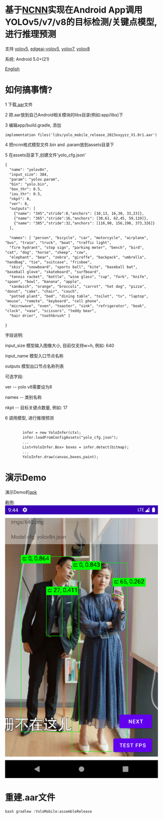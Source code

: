 # 基于[NCNN](https://github.com/Tencent/ncnn)实现在Android App调用YOLOv5/v7/v8的目标检测/关键点模型,进行推理预测

 支持 [yolov5](https://github.com/ultralytics/yolov5),  [edgeai-yolov5](https://github.com/TexasInstruments/edgeai-yolov5/tree/yolo-pose),  [yolov7](https://github.com/WongKinYiu/yolov7),  [yolov8](https://github.com/ultralytics/ultralytics)

 系统: Android 5.0+(21)

[English](README.md)


# 如何搞事情?

1 下载[.aar](https://github.com/wkt/YoloMobile/releases)文件

2 把.aar放到自己Android相关模块的libs目录(例如:app/libs)下

3 编辑app/build.gradle, 添加
```
implementation files('libs/yolo_mobile_release_2023xxyyzz_V1.0r1.aar')
```

4 把ncnn格式模型文件.bin and .param放到assets目录下

5 在assets目录下,创建文件'yolo_cfg.json'
```
{
  "name": "yolov8n",
  "input_size": 384,
  "param": "yolov.param",
  "bin": "yolo.bin",
  "box_thr": 0.5,
  "iou_thr": 0.5,
  "nkpt": 0, 
  "ver": 8,
  "outputs": [
    {"name": "345","stride":8,"anchors": [10,13, 16,30, 33,23]},
    {"name": "365","stride":16,"anchors": [30,61, 62,45, 59,119]},
    {"name": "385","stride":32,"anchors": [116,90, 156,198, 373,326]}
  ],
  
  "names": [ "person", "bicycle", "car", "motorcycle", "airplane", "bus", "train", "truck", "boat", "traffic light",
  "fire hydrant", "stop sign", "parking meter", "bench", "bird", "cat", "dog", "horse", "sheep", "cow",
  "elephant", "bear", "zebra", "giraffe", "backpack", "umbrella", "handbag", "tie", "suitcase", "frisbee",
  "skis", "snowboard", "sports ball", "kite", "baseball bat", "baseball glove", "skateboard", "surfboard",
  "tennis racket", "bottle", "wine glass", "cup", "fork", "knife", "spoon", "bowl", "banana", "apple",
  "sandwich", "orange", "broccoli", "carrot", "hot dog", "pizza", "donut", "cake", "chair", "couch",
  "potted plant", "bed", "dining table", "toilet", "tv", "laptop", "mouse", "remote", "keyboard", "cell phone",
  "microwave", "oven", "toaster", "sink", "refrigerator", "book", "clock", "vase", "scissors", "teddy bear",
  "hair drier", "toothbrush" ]

}
```
字段说明:

  input_size 模型输入图像大小, 目前仅支持w=h, 例如: 640

  input_name 模型入口节点名称

  outputs    模型出口节点名称列表

可选字段:

  ver     -- yolo v8需要设为8

  names   -- 类别名称

  nkpt    -- 目标关键点数量, 例如: 17


6 调用模型, 进行推理预测
```

        infer = new YoloInfer(ctx);
        infer.loadFromConfigAssets("yolo_cfg.json");
        ...
        List<YoloInfer.Box> boxes = infer.detect(bitmap);
        ...
        YoloInfer.draw(canvas,boxes,paint);

```

# 演示Demo
 演示Demo的[apk](https://github.com/wkt/YoloMobile/releases/download/v1.0.2r3/app-debug.apk)
 
 截图:
 <img src="images/20230918_214448.png">


# 重建.aar文件
```
bash gradlew :YoloMobile:assembleRelease
```
